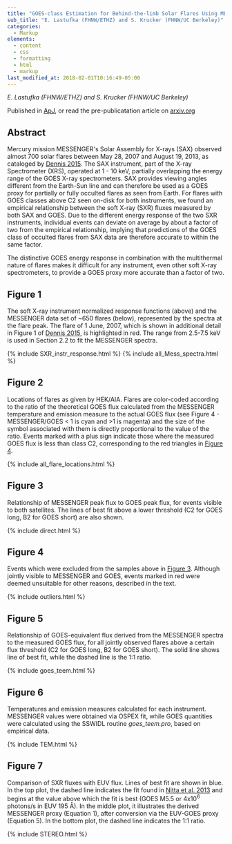 ```yaml
---
title: "GOES-class Estimation for Behind-the-limb Solar Flares Using MESSENGER SAX"
sub_title: "E. Lastufka (FHNW/ETHZ) and S. Krucker (FHNW/UC Berkeley)"
categories:
  - Markup
elements:
  - content
  - css
  - formatting
  - html
  - markup
last_modified_at: 2018-02-01T10:16:49-05:00
---
```


_E. Lastufka (FHNW/ETHZ) and S. Krucker (FHNW/UC Berkeley)_

Published in [ApJ](https://doi.org/10.3847/1538-4357/abc5c2), or read the pre-publicatation article on [arxiv.org](https://arxiv.org/abs/2012.10221) 

## Abstract

Mercury mission MESSENGER's Solar Assembly for X-rays (SAX) observed almost 700 solar flares between May 28, 2007 and August 19, 2013, as cataloged by [Dennis 2015](http://adsabs.harvard.edu/abs/2015ApJ...803...67D). The SAX instrument, part of the X-ray Spectrometer (XRS), operated at 1 - 10 keV, partially overlapping the energy range of the GOES X-ray spectrometers. SAX provides viewing angles different from the Earth-Sun line and can therefore be used as a GOES proxy for partially or fully occulted flares as seen from Earth. For flares with GOES classes above C2 seen on-disk for both instruments, we found an empirical relationship between the soft X-ray (SXR) fluxes measured by both SAX and GOES. Due to the different energy response of the two SXR instruments, individual events can deviate on average by about a factor of two from the empirical relationship, implying that predictions of the GOES class of occulted flares from SAX data are therefore accurate to within the same factor.

The distinctive GOES energy response in combination with the multithermal nature of flares makes it difficult for any instrument, even other soft X-ray spectrometers, to provide a GOES proxy more accurate than a factor of two.

## Figure 1

The soft X-ray instrument normalized response functions (above) and the MESSENGER data set of ~650 flares (below), represented by the spectra at the flare peak. The flare of 1 June, 2007, which is shown in additional detail in Figure 1 of [Dennis 2015](http://adsabs.harvard.edu/abs/2015ApJ...803...67D), is highlighted in red. The range from 2.5-7.5 keV is used in Section 2.2 to fit the MESSENGER spectra.

{% include SXR_instr_response.html %}
{% include all_Mess_spectra.html %}


## Figure 2

Locations of flares as given by HEK/AIA. Flares are color-coded according to the ratio of the theoretical GOES flux calculated from the MESSENGER temperature and emission measure to the actual GOES flux (see Figure 4 - MESSENGER/GOES < 1 is cyan and >1 is magenta) and the size of the symbol associated with them is directly proportional to the value of the ratio. Events marked with a plus sign indicate those where the measured GOES flux is less than class C2, corresponding to the red triangles in [Figure 4](#figure-4).

{% include all_flare_locations.html %}


## Figure 3

Relationship of MESSENGER peak flux to GOES peak flux, for events visible to both satellites. The lines of best fit above a lower threshold (C2 for GOES long, B2 for GOES short) are also shown.

{% include direct.html %}


## Figure 4

Events which were excluded from the samples above in [Figure 3](#figure-3). Although jointly visible to MESSENGER and GOES, events marked in red were deemed unsuitable for other reasons, described in the text.

{% include outliers.html %}


## Figure 5

Relationship of GOES-equivalent flux derived from the MESSENGER spectra to the measured GOES flux, for all jointly observed flares above a certain flux threshold (C2 for GOES long, B2 for GOES short). The solid line shows line of best fit, while the dashed line is the 1:1 ratio.

{% include goes_teem.html %}


## Figure 6

Temperatures and emission measures calculated for each instrument. MESSENGER values were obtained via OSPEX fit, while GOES quantities were calculated using the SSWIDL routine _goes_teem.pro_, based on empirical data.

{% include TEM.html %}


## Figure 7

Comparison of SXR fluxes with EUV flux. Lines of best fit are shown in blue. In the top plot, the dashed line indicates the fit found in [Nitta et al. 2013](http://link.springer.com/article/10.1007/s11207-013-0307-7) and begins at the value above which the fit is best (GOES M5.5 or 4x10<sup>6</sup> photons/s in EUV 195 Å). In the middle plot, it illustrates the derived MESSENGER proxy (Equation 1), after conversion via the EUV-GOES proxy (Equation 5). In the bottom plot, the dashed line indicates the 1:1 ratio.

{% include STEREO.html %}


